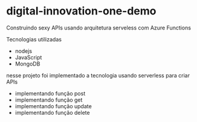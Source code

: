 # digital-innovation-one-demo

Construindo sexy APIs usando arquitetura serveless com Azure Functions

Tecnologias utilizadas
- nodejs
- JavaScript
- MongoDB

nesse projeto foi implementado a tecnologia usando serverless para criar APIs
- implementando função post
- implementando função get
- implementando função update
- implementando função delete
